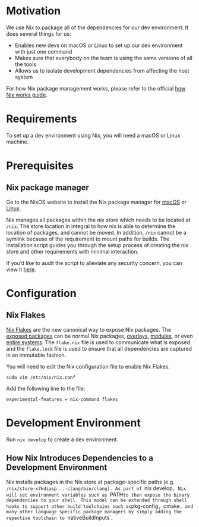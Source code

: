 # Motivation

We use Nix to package all of the dependencies for our dev environment. It does several things for us:

- Enables new devs on macOS or Linux to set up our dev environment with just one command
- Makes sure that everybody on the team is using the same versions of all the tools
- Allows us to isolate development dependencies from affecting the host system

For how Nix package management works, please refer to the official [how Nix works guide](https://nixos.org/guides/how-nix-works.html).

# Requirements

To set up a dev environment using Nix, you will need a macOS or Linux machine.

# Prerequisites

## Nix package manager

Go to the NixOS website to install the Nix package manager for [macOS](https://nixos.org/download.html#nix-install-macos) or [Linux](https://nixos.org/download.html).

Nix manages all packages within the nix store which needs to be located at `/nix`. The store location in integral to how nix is able to determine the location of packages, and cannot be moved. In addition, `/nix` cannot be a symlink because of the requirement to mount paths for builds. The installation script guides you through the setup process of creating the nix store and other requirements with minimal interaction.

If you’d like to audit the script to alleviate any security concern, you can view it [here](https://nixos.org/nix/install).

# Configuration

## Nix Flakes

[Nix Flakes](https://nixos.wiki/wiki/Flakes) are the new canonical way to expose Nix packages. The [exposed packages](https://nixos.wiki/wiki/Flakes#Output_schema) can be normal Nix packages, [overlays](https://nixos.wiki/wiki/Overlays), [modules](https://nixos.wiki/wiki/Module), or even [entire systems](https://nixos.wiki/wiki/Flakes#Using_nix_flakes_with_NixOS). The `flake.nix` file is used to communicate what is exposed and the `flake.lock` file is used to ensure that all dependencies are captured in an immutable fashion.

You will need to edit the Nix configuration file to enable Nix Flakes.

```
sudo vim /etc/nix/nix.conf
```

Add the following line to the file:

```
experimental-features = nix-command flakes
```

# Development Environment

Run `nix develop` to create a dev environment.

## How Nix Introduces Dependencies to a Development Environment

Nix installs packages in the Nix store at package-specific paths (e.g. `/nix/store-x7kdiasp...-clang/bin/clang). As part of `nix develop`, Nix will set environment variables such as `PATH`to then expose the binary dependencies to your shell. This model can be extended through shell hooks to support other build toolchains such as`pkg-config`, `cmake`, and many other language specific package managers by simply adding the repective toolchain to `nativeBuildInputs`.

